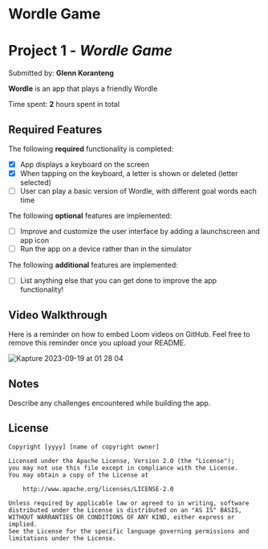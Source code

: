 # Wordle Game
 
# Project 1 - *Wordle Game*

Submitted by: **Glenn Koranteng**

**Wordle** is an app that plays a friendly Wordle

Time spent: **2** hours spent in total

## Required Features

The following **required** functionality is completed:

- [x] App displays a keyboard on the screen
- [X] When tapping on the keyboard, a letter is shown or deleted (letter selected)
- [ ] User can play a basic version of Wordle, with different goal words each time

The following **optional** features are implemented:

- [ ] Improve and customize the user interface by adding a launchscreen and app icon
- [ ] Run the app on a device rather than in the simulator

The following **additional** features are implemented:

- [ ] List anything else that you can get done to improve the app functionality!

## Video Walkthrough

Here is a reminder on how to embed Loom videos on GitHub. Feel free to remove this reminder once you upload your README. 

![Kapture 2023-09-19 at 01 28 04](https://github.com/gkora1/Wordle-Game/assets/115364028/83f8a93e-05b5-4433-89a8-7b89836fa21e)




## Notes

Describe any challenges encountered while building the app.

## License

    Copyright [yyyy] [name of copyright owner]

    Licensed under the Apache License, Version 2.0 (the "License");
    you may not use this file except in compliance with the License.
    You may obtain a copy of the License at

        http://www.apache.org/licenses/LICENSE-2.0

    Unless required by applicable law or agreed to in writing, software
    distributed under the License is distributed on an "AS IS" BASIS,
    WITHOUT WARRANTIES OR CONDITIONS OF ANY KIND, either express or implied.
    See the License for the specific language governing permissions and
    limitations under the License.
